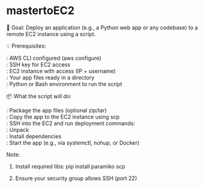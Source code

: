 # mastertoEC2
🔧 Goal:
   Deploy an application (e.g., a Python web app or any codebase) to a remote EC2 instance using a script.

💡 Prerequisites:

: AWS CLI configured (aws configure)<br /> 
: SSH key for EC2 access<br /> 
: EC2 instance with access (IP + username)<br /> 
: Your app files ready in a directory<br /> 
: Python or Bash environment to run the script <br /> 

📦 What the script will do:

: Package the app files (optional zip/tar)<br /> 
: Copy the app to the EC2 instance using scp<br /> 
: SSH into the EC2 and run deployment commands:<br /> 
: Unpack<br /> 
: Install dependencies<br /> 
: Start the app (e.g., via systemctl, nohup, or Docker)<br /> 

Note:

1. Install required libs: pip install paramiko scp

2. Ensure your security group allows SSH (port 22)


